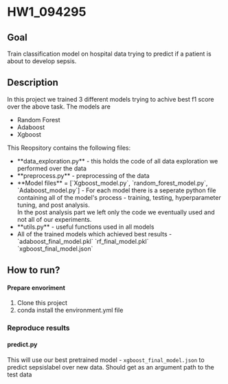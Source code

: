 # HW1_094295

## Goal
Train classification model on hospital data trying to predict if a patient is about to develop sepsis.

## Description
In this project we trained 3 different models trying to achive best f1 score over the above task. 
The models are
<ul>
  <li> Random Forest  </li>
  <li> Adaboost </li>
  <li> Xgboost </li>
 </ul>
 This Reopsitory contains the following files:
 <ul>
  <li> **data_exploration.py** - this holds the code of all data exploration we performed over the data  </li>
  <li> **preprocess.py** - preprocessing of the data </li>
  <li> **Model files** = [`Xgboost_model.py`, `random_forest_model.py`, `Adaboost_model.py`] - For each model there is a seperate python file containing all of the model's process -
    training, testing, hyperparameter tuning, and post analysis.<br> In the post analysis part we left only the code we eventually used and not all of our experiments.
  </li>
  <li> **utils.py** - useful functions used in all models </li>
  <li> All of the trained models which achieved best results - `adaboost_final_model.pkl` `rf_final_model.pkl` `xgboost_final_model.json` </li>

 </ul>

## How to run?
#### Prepare envoriment
1. Clone this project
2. conda install the environment.yml file

### Reproduce results
#### predict.py
This will use our best pretrained model - `xgboost_final_model.json` to predict sepsislabel over new data.
Should get as an argument path to the test data
